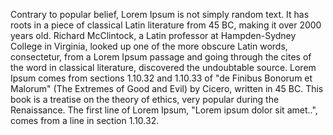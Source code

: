 Contrary to popular belief, Lorem Ipsum is not simply random text. It has roots in a piece of classical Latin
literature from 45 BC, making it over 2000 years old. Richard McClintock, a Latin professor at Hampden-Sydney
College in Virginia, looked up one of the more obscure Latin words, consectetur, from a Lorem Ipsum passage
and going through the cites of the word in classical literature, discovered the undoubtable source. Lorem Ipsum 
comes from sections 1.10.32 and 1.10.33 of "de Finibus Bonorum et Malorum" (The Extremes of Good and Evil) by 
Cicero, written in 45 BC. This book is a treatise on the theory of ethics, very popular during the Renaissance. 
The first line of Lorem Ipsum, "Lorem ipsum dolor sit amet..", comes from a line in section 1.10.32.
